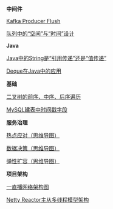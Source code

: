 **中间件**

[Kafka Producer Flush](https://www.yuque.com/docs/share/2a1e4c1a-83ad-42c3-b1a6-702a73c008b3?# )

[队列中的“空间”与“时间”设计](https://www.yuque.com/docs/share/cb49f9df-e36e-45e5-b6b1-a0944e1a5a8f?#)


**Java**

[Java中的String是“引用传递”还是“值传递”](https://www.yuque.com/docs/share/e5f6655f-5662-4c9b-96d8-6b8a81312f56?# )

[Deque在Java中的应用](https://www.yuque.com/docs/share/4a0064b3-85d1-42e5-befb-fa539124465c?# )


**基础**

[二叉树的前序、中序、后序遍历](https://www.yuque.com/docs/share/1534755b-e099-4a7c-ad7a-f7be21f35602?# )

[MySQL建表中时间戳字段](https://www.yuque.com/docs/share/3355411a-eaff-4be8-8d11-264524cfc8f5?# )


**服务治理**

[热点应对（思维导图）](https://www.yuque.com/docs/share/9dd7e0a0-fb77-4c49-848f-67bbc2b049b2?# )

[数据决策（思维导图）](https://www.yuque.com/docs/share/350b600a-b58e-455f-a7d2-986c049ac1f9?# )

[弹性扩容（思维导图）](https://www.yuque.com/docs/share/587d9297-c5c8-4db0-a005-09ca6bea067c?# )


**项目架构**

[一直播网络架构图](https://www.yuque.com/docs/share/7e6a7dcc-f41c-41fb-baef-515827f823ad?#)

[Netty Reactor主从多线程模型架构](https://www.yuque.com/docs/share/6def0bdf-2241-4c60-9eab-8b14d613e2a1?#)
